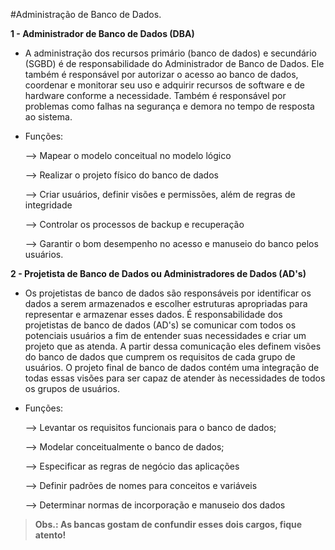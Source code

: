#Administração de Banco de Dados. 

**1 - Administrador de Banco de Dados (DBA)**

  * A administração dos recursos primário (banco de dados) e secundário (SGBD) é de responsabilidade do Administrador de Banco de Dados. Ele também é responsável por autorizar o acesso ao banco de dados, coordenar e monitorar seu uso e adquirir recursos de software e de hardware conforme a necessidade. Também é responsável por problemas como falhas na segurança e demora no tempo de resposta ao sistema.

  * Funções:

    --> Mapear o modelo conceitual no modelo lógico
    
    --> Realizar o projeto físico do banco de dados
    
    --> Criar usuários, definir visões e permissões, além de regras de integridade
    
    --> Controlar os processos de backup e recuperação
    
    --> Garantir o bom desempenho no acesso e manuseio do banco pelos usuários.

**2 - Projetista de Banco de Dados ou Administradores de Dados (AD's)**

  * Os projetistas de banco de dados são responsáveis por identificar os dados a serem armazenados e escolher estruturas apropriadas para representar e armazenar esses dados. É responsabilidade dos projetistas de banco de dados (AD's) se comunicar com todos os potenciais usuários a fim de entender suas necessidades e criar um projeto que as atenda. A partir dessa comunicação eles definem visões do banco de dados que cumprem os requisitos de cada grupo de usuários. O projeto final de banco de dados contém uma integração de todas essas visões para ser capaz de atender às necessidades de todos os grupos de usuários.

  * Funções:

    --> Levantar os requisitos funcionais para o banco de dados;
    
    --> Modelar conceitualmente o banco de dados;
    
    --> Especificar as regras de negócio das aplicações
    
    --> Definir padrões de nomes para conceitos e variáveis
    
    --> Determinar normas de incorporação e manuseio dos dados

> **Obs.: As bancas gostam de confundir esses dois cargos, fique atento!**
